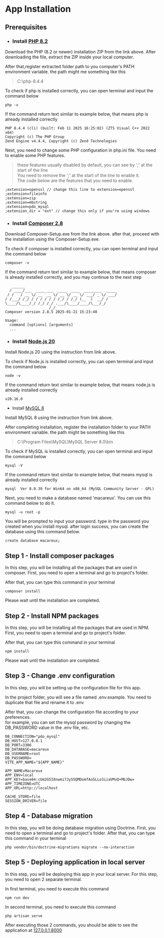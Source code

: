 # App Installation

## Prerequisites

- ### Install [PHP 8.2](https://www.php.net/downloads.php) 

Download the PHP (8.2 or newer) installation ZIP from the link above. After downloading the file, extract the ZIP inside your local computer.

After that,register extracted folder path to you computer's PATH environment variable. the path might me something like this
>C:\php-8.4.4

To check if php is installed correctly, you can open terminal and input the command below

```
php -v
```
If the command return text similar to example below, that means php is already installed correctly

```
PHP 8.4.4 (cli) (built: Feb 11 2025 16:25:02) (ZTS Visual C++ 2022 x64)
Copyright (c) The PHP Group
Zend Engine v4.4.4, Copyright (c) Zend Technologies
```

Next, you need to change some PHP configuration in php.ini file. You need to enable some PHP features.
>these features usually disabled by default, you can see by ';' at the start of the line <br>
You need to remove the ';' at the start of the line to enable it.<br>
The code below are the features that you need to enable.

```
;extension=openssl // change this line to extension=openssl
;extension=fileinfo
;extension=zip
;extension=mbstring
;extension=pdo_mysql
;extension_dir = "ext" // change this only if you're using windows
```

- ### Install [Composer 2.8](https://getcomposer.org/download)

Download Composer-Setup.exe from the link above. after that, proceed with the installation using the Composer-Setup.exe.

To check if composer is installed correctly, you can open terminal and input the command below

```
composer -v
```

If the command return text similar to example below, that means composer is already installed correctly, and you may continue to the next step
```
   ______
  / ____/___  ____ ___  ____  ____  ________  _____
 / /   / __ \/ __ `__ \/ __ \/ __ \/ ___/ _ \/ ___/
/ /___/ /_/ / / / / / / /_/ / /_/ (__  )  __/ /
\____/\____/_/ /_/ /_/ .___/\____/____/\___/_/
                    /_/
Composer version 2.8.5 2025-01-21 15:23:40

Usage:
  command [options] [arguments]
  ...
```

- ### Install [Node.js 20](https://nodejs.org/en/download)

Install Node.js 20 using the instruction from link above.

To check if Node.js is installed correctly, you can open terminal and input the command below

```
node -v
```
If the command return text similar to example below, that means node.js is already installed correctly

```
v20.16.0
```

- Install [MySQL 8](https://dev.mysql.com/downloads/installer)

Install MySQL 8 using the instruction from link above.

After completing installation, register the installation folder to your PATH environment variable. the path might be something like this
>C:\Program Files\MySQL\MySQL Server 8.0\bin

To check if MySQL is installed correctly, you can open terminal and input the command below

```
mysql -V
```
If the command return text similar to example below, that means mysql is already installed correctly

```
mysql  Ver 8.0.39 for Win64 on x86_64 (MySQL Community Server - GPL)
```

Next, you need to make a database named 'macareux'. You can use this command below to do it.
```
mysql -u root -p
```
You will be prompted to input your password. type in the password you created when you install mysql. after login success, you can create the database using this command below.

```
create database macareux;
```

## Step 1 - Install composer packages

In this step, you will be installing all the packages that are used in composer. First, you need to open a terminal and go to project's folder.

After that, you can type this command in your terminal
```
composer install
```
Please wait until the installation are completed.

## Step 2 - Install NPM packages

In this step, you will be installing all the packages that are used in NPM. First, you need to open a terminal and go to project's folder.

After that, you can type this command in your terminal
```
npm install
```
Please wait until the installation are completed.

## Step 3 - Change .env configuration

In this step, you will be setting up the configuration file for this app.

In the project folder, you will see a file named .env.example. You need to duplicate that file and rename it to .env

After that, you can change the configuration file according to your preferences.<br>for example, you can set the mysql password by changing the DB_PASSWORD value in the .env file, etc.

```
DB_CONNECTION="pdo_mysql"
DB_HOST=127.0.0.1
DB_PORT=3306
DB_DATABASE=macareux
DB_USERNAME=root
DB_PASSWORD= 
VITE_APP_NAME="${APP_NAME}"

APP_NAME=Macareux
APP_ENV=local
APP_KEY=base64:cUm2G5I8nwmi7JySSQMDomfAo5LLo3iiaVMvQ+MbJDw=
APP_TIMEZONE=UTC
APP_URL=http://localhost

CACHE_STORE=file
SESSION_DRIVER=file
```

## Step 4 - Database migration

In this step, you will be doing database migration using Doctrine. First, you need to open a terminal and go to project's folder.
After that, you can type this command in your terminal
```
php vendor/bin/doctrine-migrations migrate --no-interaction
```

## Step 5 - Deploying application in local server

In this step, you will be deploying this app in your local server. For this step, you need to open 2 separate terminal.

In first terminal, you need to execute this command

```
npm run dev
```

In second terminal, you need to execute this command

```
php artisan serve
```

After executing those 2 commands, you should be able to see the application at [127.0.0.1:8000](127.0.0.1:8000)
